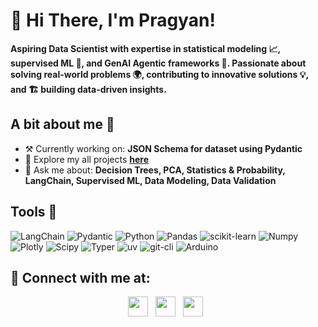 # 👋 Hi There, I'm Pragyan!

**Aspiring Data Scientist with expertise in statistical modeling 📈, supervised ML 🤖, and GenAI Agentic frameworks 🧠. Passionate about solving real-world problems 🌍, contributing to innovative solutions 💡, and 🏗️ building data-driven insights.**

## A bit about me 🪽

- ⚒️ Currently working on: **JSON Schema for dataset using Pydantic**
- 🔎 Explore my all projects [**here**](https://datascienceportfol.io/pragyan099)
- 💬 Ask me about: **Decision Trees, PCA, Statistics & Probability, LangChain, Supervised ML, Data Modeling, Data Validation**

##  Tools 🔫

![LangChain](https://img.shields.io/badge/LANGCHAIN-white?style=for-the-badge&logo=langchain&logoColor=%231C3C3C&logoSize=auto&labelColor=white&color=%231C3C3C) ![Pydantic](https://img.shields.io/badge/PYDANTIC-pink?style=for-the-badge&logo=pydantic&labelColor=%23e92063&color=%23130408) ![Python](https://img.shields.io/badge/python-black?style=for-the-badge&logo=python&logoColor=%233776AB&logoSize=auto&labelColor=white&color=yellow) ![Pandas](https://img.shields.io/badge/pandas-pp?style=for-the-badge&logo=pandas&logoColor=%23150458&labelColor=white&color=%23150458&link=https%3A%2F%2Fpandas.pydata.org%2F) ![scikit-learn](https://img.shields.io/badge/SCIKIT--LEARN-BLACK?style=for-the-badge&logo=scikitlearn&logoColor=%23F7931E&logoSize=auto&labelColor=white&color=%23F7931E&link=https%3A%2F%2Fscikit-learn.org%2Fstable%2F) ![Numpy](https://img.shields.io/badge/numpy-black?style=for-the-badge&logo=numpy&logoColor=%23013243&labelColor=white&color=%23013243) ![Plotly](https://img.shields.io/badge/plotly-black?style=for-the-badge&logo=plotly&logoColor=%233F4F75&logoSize=auto&labelColor=white&color=%233F4F75) ![Scipy](https://img.shields.io/badge/scipy-black?style=for-the-badge&logo=scipy&logoColor=%238CAAE6&logoSize=auto&labelColor=black&color=%238CAAE6&link=https%3A%2F%2Fscipy.org%2F) ![Typer](https://img.shields.io/badge/typer-black?style=for-the-badge&logo=typer&logoSize=auto&labelColor=black&color=white) ![uv](https://img.shields.io/badge/uv-black?style=for-the-badge&logo=uv&logoColor=%23DE5FE9&logoSize=auto&labelColor=black&color=%23DE5FE9&link=https%3A%2F%2Fdocs.astral.sh%2Fuv%2F) ![git-cli](https://img.shields.io/badge/git-cli?style=for-the-badge&logo=git&logoColor=%23F05032&logoSize=auto&labelColor=black&color=%23F05032) ![Arduino](https://img.shields.io/badge/arduino-pp?style=for-the-badge&logo=arduino&logoColor=%2300878F&logoSize=auto&labelColor=white&color=%2300878F&link=https%3A%2F%2Fwww.arduino.cc%2F)


## 🔗 Connect with me at:
<p align="center">
  <a href="https://www.linkedin.com/in/pragyan-tiwari-5841302ba" target="_blank"><img src="https://img.shields.io/badge/LinkedIn-0077B5?style=for-the-badge&logo=linkedin&logoColor=white" height="32" style="margin-right: 8px"></a>
  <a href="https://github.com/PragyanTiwari" target="_blank"><img src="https://img.shields.io/badge/github-black?style=for-the-badge&logo=github&logoSize=auto&link=https%3A%2F%2Fgithub.com%2FPragyanTiwari" height="32" style="margin-right: 8px"></a>
  <a href="https://www.kaggle.com/pragyantiwari" target="_blank"><img src="https://img.shields.io/badge/KAGGLE-20BEFF?&style=for-the-badge&logo=kaggle&logoColor=white" height="32" style="margin-right: 8px"></a></p>


